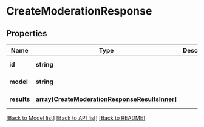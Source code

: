 # CreateModerationResponse

## Properties
Name | Type | Description | Notes
------------ | ------------- | ------------- | -------------
**id** | **string** |  | [default to null]
**model** | **string** |  | [default to null]
**results** | [**array[CreateModerationResponseResultsInner]**](CreateModerationResponseResultsInner.md) |  | [default to null]

[[Back to Model list]](../README.md#documentation-for-models) [[Back to API list]](../README.md#documentation-for-api-endpoints) [[Back to README]](../README.md)


